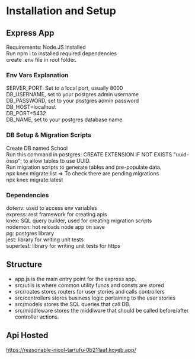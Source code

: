 # Installation and Setup

## Express App

Requirements: Node.JS installed <br />
Run npm i to installed required dependencies <br />
create .env file in root folder. <br />

### Env Vars Explanation

SERVER_PORT: Set to a local port, usually 8000 <br />
DB_USERNAME, set to your postgres admin username <br />
DB_PASSWORD, set to your postgres admin password <br />
DB_HOST=localhost <br />
DB_PORT=5432 <br />
DB_NAME, set to your postgres database name. <br />

### DB Setup & Migration Scripts

Create DB named School <br />
Run this command in postgres: CREATE EXTENSION IF NOT EXISTS "uuid-ossp"; to allow tables to use UUID. <br />
Run migration scripts to generate tables and pre-populate data. <br />
npx knex migrate:list => To check there are pending migrations <br />
npx knex migrate:latest <br />

### Dependencies

dotenv: used to access env variables <br />
express: rest framework for creating apis <br />
knex: SQL query builder, used for creating migration scripts <br />
nodemon: hot reloads node app on save <br />
pg: postgres library <br />
jest: library for writing unit tests <br />
supertest: library for writing unit tests for https <br />

## Structure

- app.js is the main entry point for the express app. <br />
- src/utils is where common utility funcs and consts are stored <br />
- src/routes stores routers for user stories and calls controllers <br />
- src/controllers stores business logic pertaining to the user stories <br />
- src/models stores the SQL queries that call DB. <br />
- src/middleware stores the middlware that should be called before/after controller actions. <br />

## Api Hosted

https://reasonable-nicol-tartufu-0b211aaf.koyeb.app/ <br />
